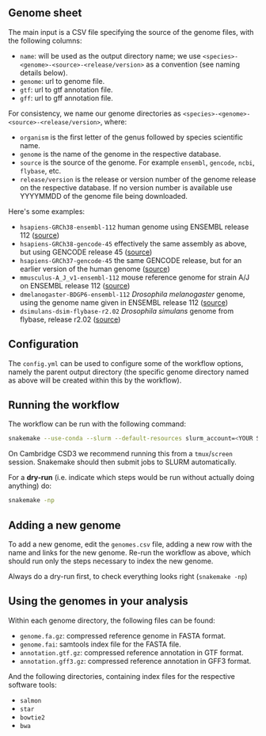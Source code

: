 ## Genome sheet

The main input is a CSV file specifying the source of the genome files, with the following columns:

- `name`: will be used as the output directory name; we use `<species>-<genome>-<source>-<release/version>` as a convention (see naming details below).
- `genome`: url to genome file.
- `gtf`: url to gtf annotation file.
- `gff`: url to gff annotation file.

For consistency, we name our genome directories as `<species>-<genome>-<source>-<release/version>`, where: 

- `organism` is the first letter of the genus followed by species scientific name.
- `genome` is the name of the genome in the respective database.
- `source` is the source of the genome. For example `ensembl`, `gencode`, `ncbi`, `flybase`, etc. 
- `release/version` is the release or version number of the genome release on the respective database. If no version number is available use YYYYMMDD of the genome file being downloaded.

Here's some examples: 

- `hsapiens-GRCh38-ensembl-112` human genome using ENSEMBL release 112 ([source](https://www.ensembl.org/Homo_sapiens/Info/Index))
- `hsapiens-GRCh38-gencode-45` effectively the same assembly as above, but using GENCODE release 45 ([source](https://www.gencodegenes.org/human/))
- `hsapiens-GRCh37-gencode-45` the same GENCODE release, but for an earlier version of the human genome ([source](https://www.gencodegenes.org/human/release_45lift37.html))
- `mmusculus-A_J_v1-ensembl-112` mouse reference genome for strain A/J on ENSEMBL release 112 ([source](https://www.ensembl.org/Mus_musculus_A_J/Info/Index))
- `dmelanogaster-BDGP6-ensembl-112` _Drosophila melanogaster_ genome, using the genome name given in ENSEMBL release 112 ([source](https://www.ensembl.org/Drosophila_melanogaster/Info/Index))
- `dsimulans-dsim-flybase-r2.02` _Drosophila simulans_ genome from flybase, release r2.02 ([source](http://ftp.flybase.net/releases/FB2024_02/))


## Configuration

The `config.yml` can be used to configure some of the workflow options, namely the parent output directory (the specific genome directory named as above will be created within this by the workflow). 


## Running the workflow

The workflow can be run with the following command:

```bash
snakemake --use-conda --slurm --default-resources slurm_account=<YOUR SLURM ACCOUNT> slurm_partition=<YOUR SLURM PARTITION>
```

On Cambridge CSD3 we recommend running this from a `tmux`/`screen` session.
Snakemake should then submit jobs to SLURM automatically.

For a **dry-run** (i.e. indicate which steps would be run without actually doing anything) do:

```bash
snakemake -np
```


## Adding a new genome

To add a new genome, edit the `genomes.csv` file, adding a new row with the name and links for the new genome.
Re-run the workflow as above, which should run only the steps necessary to index the new genome.

Always do a dry-run first, to check everything looks right (`snakemake -np`)


## Using the genomes in your analysis

Within each genome directory, the following files can be found: 

- `genome.fa.gz`: compressed reference genome in FASTA format.
- `genome.fai`: samtools index file for the FASTA file.
- `annotation.gtf.gz`: compressed reference annotation in GTF format.
- `annotation.gff3.gz`: compressed reference annotation in GFF3 format.

And the following directories, containing index files for the respective software tools:

- `salmon`
- `star`
- `bowtie2`
- `bwa`
